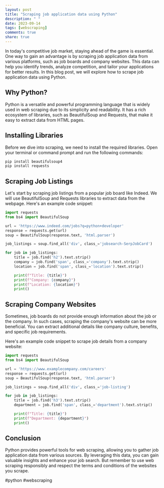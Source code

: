 ```yaml
---
layout: post
title: "Scraping job application data using Python"
description: " "
date: 2023-09-14
tags: [webscraping]
comments: true
share: true
---
```


In today's competitive job market, staying ahead of the game is essential. One way to gain an advantage is by scraping job application data from various platforms, such as job boards and company websites. This data can help you identify trends, analyze competition, and tailor your applications for better results. In this blog post, we will explore how to scrape job application data using Python.

## Why Python?

Python is a versatile and powerful programming language that is widely used in web scraping due to its simplicity and readability. It has a rich ecosystem of libraries, such as BeautifulSoup and Requests, that make it easy to extract data from HTML pages.

## Installing Libraries

Before we dive into scraping, we need to install the required libraries. Open your terminal or command prompt and run the following commands:

```python
pip install beautifulsoup4
pip install requests
```

## Scraping Job Listings

Let's start by scraping job listings from a popular job board like Indeed. We will use BeautifulSoup and Requests libraries to extract data from the webpage. Here's an example code snippet:

```python
import requests
from bs4 import BeautifulSoup

url = 'https://www.indeed.com/jobs?q=python+developer'
response = requests.get(url)
soup = BeautifulSoup(response.text, 'html.parser')

job_listings = soup.find_all('div', class_='jobsearch-SerpJobCard')

for job in job_listings:
    title = job.find('h2').text.strip()
    company = job.find('span', class_='company').text.strip()
    location = job.find('span', class_='location').text.strip()

    print(f"Title: {title}")
    print(f"Company: {company}")
    print(f"Location: {location}")
    print()
```

## Scraping Company Websites

Sometimes, job boards do not provide enough information about the job or the company. In such cases, scraping the company's website can be more beneficial. You can extract additional details like company culture, benefits, and specific job requirements.

Here's an example code snippet to scrape job details from a company website:

```python
import requests
from bs4 import BeautifulSoup

url = 'https://www.examplecompany.com/careers'
response = requests.get(url)
soup = BeautifulSoup(response.text, 'html.parser')

job_listings = soup.find_all('div', class_='job-listing')

for job in job_listings:
    title = job.find('h3').text.strip()
    department = job.find('span', class_='department').text.strip()

    print(f"Title: {title}")
    print(f"Department: {department}")
    print()
```

## Conclusion

Python provides powerful tools for web scraping, allowing you to gather job application data from various sources. By leveraging this data, you can gain valuable insights and enhance your job search. But remember to use web scraping responsibly and respect the terms and conditions of the websites you scrape.

#python #webscraping